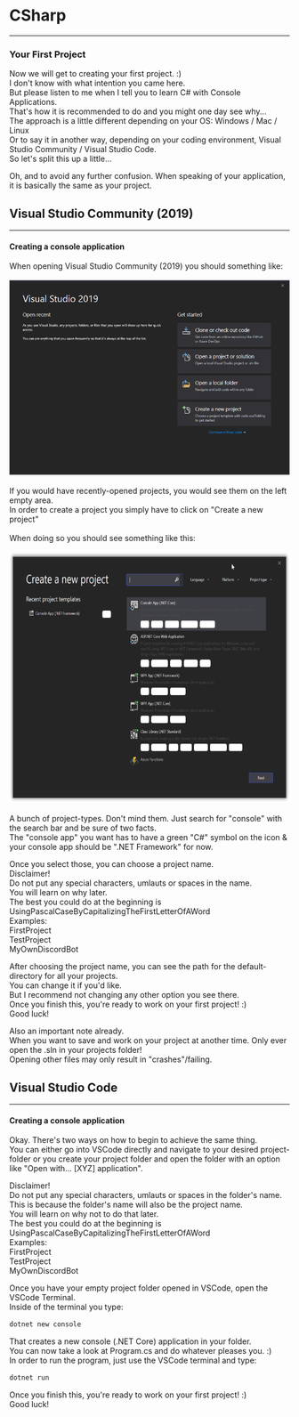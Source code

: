 # CSharp
---
### <a id="Title">Your First Project</a>

Now we will get to creating your first project. :)<br>
I don't know with what intention you came here.<br>
But please listen to me when I tell you to learn C# with Console Applications.<br>
That's how it is recommended to do and you might one day see why...<br>
The approach is a little different depending on your OS: Windows / Mac / Linux<br>
Or to say it in another way, depending on your coding environment, Visual Studio Community / Visual Studio Code.<br>
So let's split this up a little...<br>

Oh, and to avoid any further confusion. When speaking of your application, it is basically the same as your project.<br>

## <a id="VS">Visual Studio Community (2019)</a>
---
#### <a id="ConsoleAppFramework">Creating a console application</a>

When opening Visual Studio Community (2019) you should something like:<br><br>
<img height="350px" width="auto" src="../Media/CSharp/VisualStudio2019StartMenu.png"><br><br>
If you would have recently-opened projects, you would see them on the left empty area.<br>
In order to create a project you simply have to click on "Create a new project"<br><br>
When doing so you should see something like this:<br><br>
<img height="450px" width="auto" src="../Media/CSharp/VisualStudio2019ProjectTypes.png"><br><br>
A bunch of project-types. Don't mind them. Just search for "console"  with the search bar and be sure of two facts.<br>
The "console app" you want has to have a green "C#" symbol on the icon & your console app should be ".NET Framework" for now.

Once you select those, you can choose a project name. <br>
Disclaimer!<br>
Do not put any special characters, umlauts or spaces in the name.<br>
You will learn on why later.<br>
The best you could do at the beginning is UsingPascalCaseByCapitalizingTheFirstLetterOfAWord<br>
Examples:<br>
FirstProject<br>
TestProject<br>
MyOwnDiscordBot<br>

After choosing the project name, you can see the path for the default-directory for all your projects.<br>
You can change it if you'd like.<br>
But I recommend not changing any other option you see there.<br>
Once you finish this, you're ready to work on your first project! :)<br>
Good luck!<br>

Also an important note already.<br>
When you want to save and work on your project at another time. Only ever open the .sln in your projects folder!<br>
Opening other files may only result in "crashes"/failing.<br>






## <a id="VSCode">Visual Studio Code</a>
---
#### <a id="ConsoleAppCore">Creating a console application</a>

Okay. There's two ways on how to begin to achieve the same thing.<br>
You can either go into VSCode directly and navigate to your desired project-folder or you create your project folder and open the folder with an option like "Open with... [XYZ] application".<br>

Disclaimer!<br>
Do not put any special characters, umlauts or spaces in the folder's name.<br>
This is because the folder's name will also be the project name.<br>
You will learn on why not to do that later.<br>
The best you could do at the beginning is UsingPascalCaseByCapitalizingTheFirstLetterOfAWord<br>
Examples:<br>
FirstProject<br>
TestProject<br>
MyOwnDiscordBot<br>

Once you have your empty project folder opened in VSCode, open the VSCode Terminal.<br>
Inside of the terminal you type:<br>
```bash
dotnet new console
```

That creates a new console (.NET Core) application in your folder.<br>
You can now take a look at Program.cs and do whatever pleases you. :)<br>
In order to run the program, just use the VSCode terminal and type:<br>
```bash
dotnet run
```
Once you finish this, you're ready to work on your first project! :)<br>
Good luck!<br>
